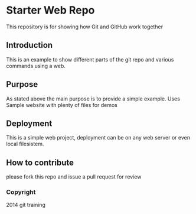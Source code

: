 # Starter Web Repo

This repository is for showing how Git and GitHub work together

## Introduction
This is an example to show different parts of the git repo and various commands using a web. 

## Purpose

As stated above the main purpose is to provide a simple example.
Uses Sample website with plenty of files for demos

## Deployment

This is a simple web project, deployment can be on any web server or even local filesistem.

## How to contribute

please fork this repo and issue a pull request for review

### Copyright

2014 git training